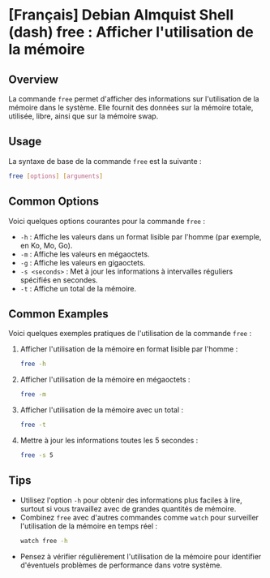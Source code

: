 # [Français] Debian Almquist Shell (dash) free : Afficher l'utilisation de la mémoire

## Overview
La commande `free` permet d'afficher des informations sur l'utilisation de la mémoire dans le système. Elle fournit des données sur la mémoire totale, utilisée, libre, ainsi que sur la mémoire swap.

## Usage
La syntaxe de base de la commande `free` est la suivante :

```bash
free [options] [arguments]
```

## Common Options
Voici quelques options courantes pour la commande `free` :

- `-h` : Affiche les valeurs dans un format lisible par l'homme (par exemple, en Ko, Mo, Go).
- `-m` : Affiche les valeurs en mégaoctets.
- `-g` : Affiche les valeurs en gigaoctets.
- `-s <seconds>` : Met à jour les informations à intervalles réguliers spécifiés en secondes.
- `-t` : Affiche un total de la mémoire.

## Common Examples
Voici quelques exemples pratiques de l'utilisation de la commande `free` :

1. Afficher l'utilisation de la mémoire en format lisible par l'homme :
   ```bash
   free -h
   ```

2. Afficher l'utilisation de la mémoire en mégaoctets :
   ```bash
   free -m
   ```

3. Afficher l'utilisation de la mémoire avec un total :
   ```bash
   free -t
   ```

4. Mettre à jour les informations toutes les 5 secondes :
   ```bash
   free -s 5
   ```

## Tips
- Utilisez l'option `-h` pour obtenir des informations plus faciles à lire, surtout si vous travaillez avec de grandes quantités de mémoire.
- Combinez `free` avec d'autres commandes comme `watch` pour surveiller l'utilisation de la mémoire en temps réel :
  ```bash
  watch free -h
  ```
- Pensez à vérifier régulièrement l'utilisation de la mémoire pour identifier d'éventuels problèmes de performance dans votre système.